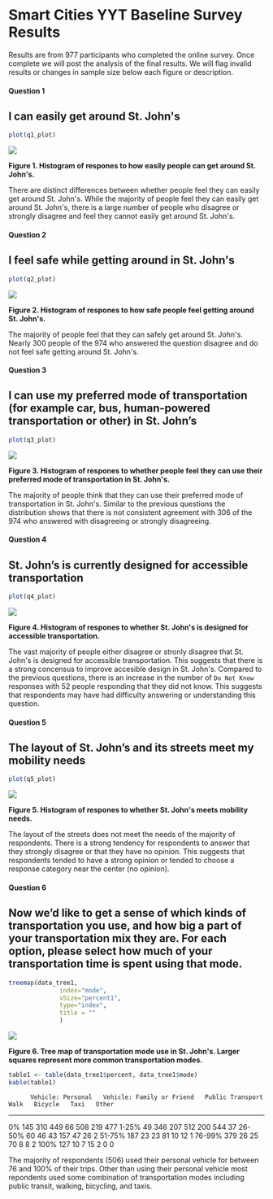 


# Smart Cities YYT Baseline Survey Results

Results are from 977 participants who completed the online survey. Once complete we will post the analysis of the final results. We will flag invalid results or changes in sample size below each figure or description. 



#### Question 1

## I can easily get around St. John's  






```r
plot(q1_plot)
```

![](baseline_survey_files/figure-html/unnamed-chunk-5-1.png)<!-- -->

**Figure 1. Histogram of respones to how easily people can get around St. John's.**

There are distinct differences between whether people feel they can easily get around St. John's. While the majority of people feel they can easily get around St. John's, there is a large number of people who disagree or strongly disagree and feel they cannot easily get around St. John's. 

#### Question 2

## I feel safe while getting around in St. John's






```r
plot(q2_plot)
```

![](baseline_survey_files/figure-html/unnamed-chunk-8-1.png)<!-- -->

**Figure 2. Histogram of respones to how safe people feel getting around St. John's.**

The majority of people feel that they can safely get around St. John's. Nearly 300 people of the 974 who answered the question disagree and do not feel safe getting around St. John's. 

#### Question 3

## I can use my preferred mode of transportation (for example car, bus, human-powered transportation or other) in St. John’s






```r
plot(q3_plot)
```

![](baseline_survey_files/figure-html/unnamed-chunk-11-1.png)<!-- -->

**Figure 3. Histogram of respones to whether people feel they can use their preferred mode of transportation in St. John's.**

The majority of people think that they can use their preferred mode of transportation in St. John's. Similar to the previous questions the distribution shows that there is not consistent agreement with 306 of the 974 who answered with disagreeing or strongly disagreeing. 

#### Question 4

## St. John’s is currently designed for accessible transportation






```r
plot(q4_plot)
```

![](baseline_survey_files/figure-html/unnamed-chunk-14-1.png)<!-- -->

**Figure 4. Histogram of respones to whether St. John's is designed for accessible transportation.**

The vast majority of people either disagree or stronly disagree that St. John's is designed for accessible transportation. This suggests that there is a strong concensus to improve accesible design in St. John's. Compared to the previous questions, there is an increase in the number of `Do Not Know` responses with 52 people responding that they did not know. This suggests that respondents may have had difficulty answering or understanding this question. 

#### Question 5

## The layout of St. John’s and its streets meet my mobility needs






```r
plot(q5_plot)
```

![](baseline_survey_files/figure-html/unnamed-chunk-17-1.png)<!-- -->

**Figure 5. Histogram of respones to whether St. John's meets mobility needs.**

The layout of the streets does not meet the needs of the majority of respondents. There is a strong tendency for respondents to answer that they strongly disagree or that they have no opinion. This suggests that respondents tended to have a strong opinion or tended to choose a response category near the center (no opinion). 

#### Question 6

## Now we’d like to get a sense of which kinds of transportation you use, and how big a part of your transportation mix they are. For each option, please select how much of your transportation time is spent using that mode.





```r
treemap(data_tree1,
              index="mode",
              vSize="percent1",
              type="index", 
              title = ""
              )
```

![](baseline_survey_files/figure-html/unnamed-chunk-19-1.png)<!-- -->

**Figure 6. Tree map of transportation mode use in St. John's. Larger squares represent more common transportation modes.**


```r
table1 <- table(data_tree1$percent, data_tree1$mode)
kable(table1)
```

          Vehicle: Personal   Vehicle: Family or Friend   Public Transport   Walk   Bicycle   Taxi   Other
-------  ------------------  --------------------------  -----------------  -----  --------  -----  ------
0%                      145                         310                449     66       508    219     477
1-25%                    49                         346                207    512       200    544      37
26-50%                   60                          46                 43    157        47     26       2
51-75%                  187                          23                 23     81        10     12       1
76-99%                  379                          26                 25     70         8      8       2
100%                    127                          10                  7     15         2      0       0

The majority of respondents (506) used their personal vehicle for between 76 and 100% of their trips. Other than using their personal vehicle most repondents used some combination of transportation modes including public transit, walking, bicycling, and taxis. 

